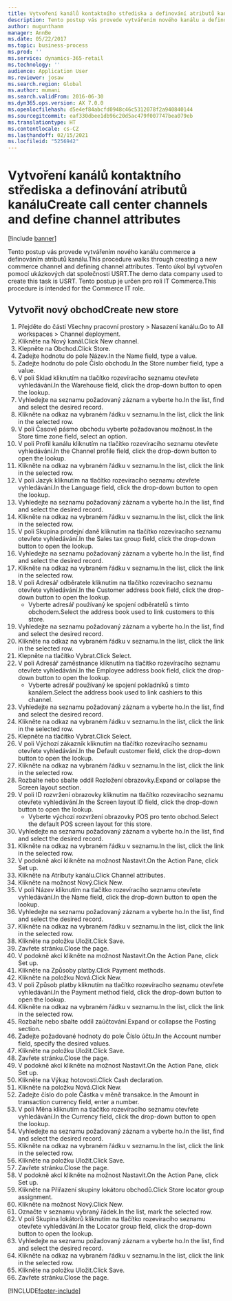 ```yaml
---
title: Vytvoření kanálů kontaktního střediska a definování atributů kanálu
description: Tento postup vás provede vytvářením nového kanálu a definováním atributů kanálu.
author: mugunthanm
manager: AnnBe
ms.date: 05/22/2017
ms.topic: business-process
ms.prod: ''
ms.service: dynamics-365-retail
ms.technology: ''
audience: Application User
ms.reviewer: josaw
ms.search.region: Global
ms.author: mumani
ms.search.validFrom: 2016-06-30
ms.dyn365.ops.version: AX 7.0.0
ms.openlocfilehash: d5e4ef84abcfd0948c46c5312078f2a940840144
ms.sourcegitcommit: eaf330dbee1db96c20d5ac479f007747bea079eb
ms.translationtype: HT
ms.contentlocale: cs-CZ
ms.lasthandoff: 02/15/2021
ms.locfileid: "5256942"
---
```

# <a name="create-call-center-channels-and-define-channel-attributes"></a><span data-ttu-id="f3c66-103">Vytvoření kanálů kontaktního střediska a definování atributů kanálu</span><span class="sxs-lookup"><span data-stu-id="f3c66-103">Create call center channels and define channel attributes</span></span>

[!include [banner](../includes/banner.md)]

<span data-ttu-id="f3c66-104">Tento postup vás provede vytvářením nového kanálu commerce a definováním atributů kanálu.</span><span class="sxs-lookup"><span data-stu-id="f3c66-104">This procedure walks through creating a new commerce channel and defining channel attributes.</span></span> <span data-ttu-id="f3c66-105">Tento úkol byl vytvořen pomocí ukázkových dat společnosti USRT.</span><span class="sxs-lookup"><span data-stu-id="f3c66-105">The demo data company used to create this task is USRT.</span></span> <span data-ttu-id="f3c66-106">Tento postup je určen pro roli IT Commerce.</span><span class="sxs-lookup"><span data-stu-id="f3c66-106">This procedure is intended for the Commerce IT role.</span></span>


## <a name="create-new-store"></a><span data-ttu-id="f3c66-107">Vytvořit nový obchod</span><span class="sxs-lookup"><span data-stu-id="f3c66-107">Create new store</span></span>
1. <span data-ttu-id="f3c66-108">Přejděte do části Všechny pracovní prostory > Nasazení kanálu.</span><span class="sxs-lookup"><span data-stu-id="f3c66-108">Go to All workspaces > Channel deployment.</span></span>
2. <span data-ttu-id="f3c66-109">Klikněte na Nový kanál.</span><span class="sxs-lookup"><span data-stu-id="f3c66-109">Click New channel.</span></span>
3. <span data-ttu-id="f3c66-110">Klepněte na Obchod.</span><span class="sxs-lookup"><span data-stu-id="f3c66-110">Click Store.</span></span>
4. <span data-ttu-id="f3c66-111">Zadejte hodnotu do pole Název.</span><span class="sxs-lookup"><span data-stu-id="f3c66-111">In the Name field, type a value.</span></span>
5. <span data-ttu-id="f3c66-112">Zadejte hodnotu do pole Číslo obchodu.</span><span class="sxs-lookup"><span data-stu-id="f3c66-112">In the Store number field, type a value.</span></span>
6. <span data-ttu-id="f3c66-113">V poli Sklad kliknutím na tlačítko rozevíracího seznamu otevřete vyhledávání.</span><span class="sxs-lookup"><span data-stu-id="f3c66-113">In the Warehouse field, click the drop-down button to open the lookup.</span></span>
7. <span data-ttu-id="f3c66-114">Vyhledejte na seznamu požadovaný záznam a vyberte ho.</span><span class="sxs-lookup"><span data-stu-id="f3c66-114">In the list, find and select the desired record.</span></span>
8. <span data-ttu-id="f3c66-115">Klikněte na odkaz na vybraném řádku v seznamu.</span><span class="sxs-lookup"><span data-stu-id="f3c66-115">In the list, click the link in the selected row.</span></span>
9. <span data-ttu-id="f3c66-116">V poli Časové pásmo obchodu vyberte požadovanou možnost.</span><span class="sxs-lookup"><span data-stu-id="f3c66-116">In the Store time zone field, select an option.</span></span>
10. <span data-ttu-id="f3c66-117">V poli Profil kanálu kliknutím na tlačítko rozevíracího seznamu otevřete vyhledávání.</span><span class="sxs-lookup"><span data-stu-id="f3c66-117">In the Channel profile field, click the drop-down button to open the lookup.</span></span>
11. <span data-ttu-id="f3c66-118">Klikněte na odkaz na vybraném řádku v seznamu.</span><span class="sxs-lookup"><span data-stu-id="f3c66-118">In the list, click the link in the selected row.</span></span>
12. <span data-ttu-id="f3c66-119">V poli Jazyk kliknutím na tlačítko rozevíracího seznamu otevřete vyhledávání.</span><span class="sxs-lookup"><span data-stu-id="f3c66-119">In the Language field, click the drop-down button to open the lookup.</span></span>
13. <span data-ttu-id="f3c66-120">Vyhledejte na seznamu požadovaný záznam a vyberte ho.</span><span class="sxs-lookup"><span data-stu-id="f3c66-120">In the list, find and select the desired record.</span></span>
14. <span data-ttu-id="f3c66-121">Klikněte na odkaz na vybraném řádku v seznamu.</span><span class="sxs-lookup"><span data-stu-id="f3c66-121">In the list, click the link in the selected row.</span></span>
15. <span data-ttu-id="f3c66-122">V poli Skupina prodejní daně kliknutím na tlačítko rozevíracího seznamu otevřete vyhledávání.</span><span class="sxs-lookup"><span data-stu-id="f3c66-122">In the Sales tax group field, click the drop-down button to open the lookup.</span></span>
16. <span data-ttu-id="f3c66-123">Vyhledejte na seznamu požadovaný záznam a vyberte ho.</span><span class="sxs-lookup"><span data-stu-id="f3c66-123">In the list, find and select the desired record.</span></span>
17. <span data-ttu-id="f3c66-124">Klikněte na odkaz na vybraném řádku v seznamu.</span><span class="sxs-lookup"><span data-stu-id="f3c66-124">In the list, click the link in the selected row.</span></span>
18. <span data-ttu-id="f3c66-125">V poli Adresář odběratele kliknutím na tlačítko rozevíracího seznamu otevřete vyhledávání.</span><span class="sxs-lookup"><span data-stu-id="f3c66-125">In the Customer address book field, click the drop-down button to open the lookup.</span></span>
    * <span data-ttu-id="f3c66-126">Vyberte adresář používaný ke spojení odběratelů s tímto obchodem.</span><span class="sxs-lookup"><span data-stu-id="f3c66-126">Select the address book used to link customers to this store.</span></span>  
19. <span data-ttu-id="f3c66-127">Vyhledejte na seznamu požadovaný záznam a vyberte ho.</span><span class="sxs-lookup"><span data-stu-id="f3c66-127">In the list, find and select the desired record.</span></span>
20. <span data-ttu-id="f3c66-128">Klikněte na odkaz na vybraném řádku v seznamu.</span><span class="sxs-lookup"><span data-stu-id="f3c66-128">In the list, click the link in the selected row.</span></span>
21. <span data-ttu-id="f3c66-129">Klepněte na tlačítko Vybrat.</span><span class="sxs-lookup"><span data-stu-id="f3c66-129">Click Select.</span></span>
22. <span data-ttu-id="f3c66-130">V poli Adresář zaměstnance kliknutím na tlačítko rozevíracího seznamu otevřete vyhledávání.</span><span class="sxs-lookup"><span data-stu-id="f3c66-130">In the Employee address book field, click the drop-down button to open the lookup.</span></span>
    * <span data-ttu-id="f3c66-131">Vyberte adresář používaný ke spojení pokladníků s tímto kanálem.</span><span class="sxs-lookup"><span data-stu-id="f3c66-131">Select the address book used to link cashiers to this channel.</span></span>  
23. <span data-ttu-id="f3c66-132">Vyhledejte na seznamu požadovaný záznam a vyberte ho.</span><span class="sxs-lookup"><span data-stu-id="f3c66-132">In the list, find and select the desired record.</span></span>
24. <span data-ttu-id="f3c66-133">Klikněte na odkaz na vybraném řádku v seznamu.</span><span class="sxs-lookup"><span data-stu-id="f3c66-133">In the list, click the link in the selected row.</span></span>
25. <span data-ttu-id="f3c66-134">Klepněte na tlačítko Vybrat.</span><span class="sxs-lookup"><span data-stu-id="f3c66-134">Click Select.</span></span>
26. <span data-ttu-id="f3c66-135">V poli Výchozí zákazník kliknutím na tlačítko rozevíracího seznamu otevřete vyhledávání.</span><span class="sxs-lookup"><span data-stu-id="f3c66-135">In the Default customer field, click the drop-down button to open the lookup.</span></span>
27. <span data-ttu-id="f3c66-136">Klikněte na odkaz na vybraném řádku v seznamu.</span><span class="sxs-lookup"><span data-stu-id="f3c66-136">In the list, click the link in the selected row.</span></span>
28. <span data-ttu-id="f3c66-137">Rozbalte nebo sbalte oddíl Rozložení obrazovky.</span><span class="sxs-lookup"><span data-stu-id="f3c66-137">Expand or collapse the Screen layout section.</span></span>
29. <span data-ttu-id="f3c66-138">V poli ID rozvržení obrazovky kliknutím na tlačítko rozevíracího seznamu otevřete vyhledávání.</span><span class="sxs-lookup"><span data-stu-id="f3c66-138">In the Screen layout ID field, click the drop-down button to open the lookup.</span></span>
    * <span data-ttu-id="f3c66-139">Vyberte výchozí rozvržení obrazovky POS pro tento obchod.</span><span class="sxs-lookup"><span data-stu-id="f3c66-139">Select the default POS screen layout for this store.</span></span>  
30. <span data-ttu-id="f3c66-140">Vyhledejte na seznamu požadovaný záznam a vyberte ho.</span><span class="sxs-lookup"><span data-stu-id="f3c66-140">In the list, find and select the desired record.</span></span>
31. <span data-ttu-id="f3c66-141">Klikněte na odkaz na vybraném řádku v seznamu.</span><span class="sxs-lookup"><span data-stu-id="f3c66-141">In the list, click the link in the selected row.</span></span>
32. <span data-ttu-id="f3c66-142">V podokně akcí klikněte na možnost Nastavit.</span><span class="sxs-lookup"><span data-stu-id="f3c66-142">On the Action Pane, click Set up.</span></span>
33. <span data-ttu-id="f3c66-143">Klikněte na Atributy kanálu.</span><span class="sxs-lookup"><span data-stu-id="f3c66-143">Click Channel attributes.</span></span>
34. <span data-ttu-id="f3c66-144">Klikněte na možnost Nový.</span><span class="sxs-lookup"><span data-stu-id="f3c66-144">Click New.</span></span>
35. <span data-ttu-id="f3c66-145">V poli Název kliknutím na tlačítko rozevíracího seznamu otevřete vyhledávání.</span><span class="sxs-lookup"><span data-stu-id="f3c66-145">In the Name field, click the drop-down button to open the lookup.</span></span>
36. <span data-ttu-id="f3c66-146">Vyhledejte na seznamu požadovaný záznam a vyberte ho.</span><span class="sxs-lookup"><span data-stu-id="f3c66-146">In the list, find and select the desired record.</span></span>
37. <span data-ttu-id="f3c66-147">Klikněte na odkaz na vybraném řádku v seznamu.</span><span class="sxs-lookup"><span data-stu-id="f3c66-147">In the list, click the link in the selected row.</span></span>
38. <span data-ttu-id="f3c66-148">Klikněte na položku Uložit.</span><span class="sxs-lookup"><span data-stu-id="f3c66-148">Click Save.</span></span>
39. <span data-ttu-id="f3c66-149">Zavřete stránku.</span><span class="sxs-lookup"><span data-stu-id="f3c66-149">Close the page.</span></span>
40. <span data-ttu-id="f3c66-150">V podokně akcí klikněte na možnost Nastavit.</span><span class="sxs-lookup"><span data-stu-id="f3c66-150">On the Action Pane, click Set up.</span></span>
41. <span data-ttu-id="f3c66-151">Klikněte na Způsoby platby.</span><span class="sxs-lookup"><span data-stu-id="f3c66-151">Click Payment methods.</span></span>
42. <span data-ttu-id="f3c66-152">Klikněte na položku Nová.</span><span class="sxs-lookup"><span data-stu-id="f3c66-152">Click New.</span></span>
43. <span data-ttu-id="f3c66-153">V poli Způsob platby kliknutím na tlačítko rozevíracího seznamu otevřete vyhledávání.</span><span class="sxs-lookup"><span data-stu-id="f3c66-153">In the Payment method field, click the drop-down button to open the lookup.</span></span>
44. <span data-ttu-id="f3c66-154">Klikněte na odkaz na vybraném řádku v seznamu.</span><span class="sxs-lookup"><span data-stu-id="f3c66-154">In the list, click the link in the selected row.</span></span>
45. <span data-ttu-id="f3c66-155">Rozbalte nebo sbalte oddíl zaúčtování.</span><span class="sxs-lookup"><span data-stu-id="f3c66-155">Expand or collapse the Posting section.</span></span>
46. <span data-ttu-id="f3c66-156">Zadejte požadované hodnoty do pole Číslo účtu.</span><span class="sxs-lookup"><span data-stu-id="f3c66-156">In the Account number field, specify the desired values.</span></span>
47. <span data-ttu-id="f3c66-157">Klikněte na položku Uložit.</span><span class="sxs-lookup"><span data-stu-id="f3c66-157">Click Save.</span></span>
48. <span data-ttu-id="f3c66-158">Zavřete stránku.</span><span class="sxs-lookup"><span data-stu-id="f3c66-158">Close the page.</span></span>
49. <span data-ttu-id="f3c66-159">V podokně akcí klikněte na možnost Nastavit.</span><span class="sxs-lookup"><span data-stu-id="f3c66-159">On the Action Pane, click Set up.</span></span>
50. <span data-ttu-id="f3c66-160">Klikněte na Výkaz hotovosti.</span><span class="sxs-lookup"><span data-stu-id="f3c66-160">Click Cash declaration.</span></span>
51. <span data-ttu-id="f3c66-161">Klikněte na položku Nová.</span><span class="sxs-lookup"><span data-stu-id="f3c66-161">Click New.</span></span>
52. <span data-ttu-id="f3c66-162">Zadejte číslo do pole Částka v měně transakce.</span><span class="sxs-lookup"><span data-stu-id="f3c66-162">In the Amount in transaction currency field, enter a number.</span></span>
53. <span data-ttu-id="f3c66-163">V poli Měna kliknutím na tlačítko rozevíracího seznamu otevřete vyhledávání.</span><span class="sxs-lookup"><span data-stu-id="f3c66-163">In the Currency field, click the drop-down button to open the lookup.</span></span>
54. <span data-ttu-id="f3c66-164">Vyhledejte na seznamu požadovaný záznam a vyberte ho.</span><span class="sxs-lookup"><span data-stu-id="f3c66-164">In the list, find and select the desired record.</span></span>
55. <span data-ttu-id="f3c66-165">Klikněte na odkaz na vybraném řádku v seznamu.</span><span class="sxs-lookup"><span data-stu-id="f3c66-165">In the list, click the link in the selected row.</span></span>
56. <span data-ttu-id="f3c66-166">Klikněte na položku Uložit.</span><span class="sxs-lookup"><span data-stu-id="f3c66-166">Click Save.</span></span>
57. <span data-ttu-id="f3c66-167">Zavřete stránku.</span><span class="sxs-lookup"><span data-stu-id="f3c66-167">Close the page.</span></span>
58. <span data-ttu-id="f3c66-168">V podokně akcí klikněte na možnost Nastavit.</span><span class="sxs-lookup"><span data-stu-id="f3c66-168">On the Action Pane, click Set up.</span></span>
59. <span data-ttu-id="f3c66-169">Klikněte na Přiřazení skupiny lokátoru obchodů.</span><span class="sxs-lookup"><span data-stu-id="f3c66-169">Click Store locator group assignment.</span></span>
60. <span data-ttu-id="f3c66-170">Klikněte na možnost Nový.</span><span class="sxs-lookup"><span data-stu-id="f3c66-170">Click New.</span></span>
61. <span data-ttu-id="f3c66-171">Označte v seznamu vybraný řádek.</span><span class="sxs-lookup"><span data-stu-id="f3c66-171">In the list, mark the selected row.</span></span>
62. <span data-ttu-id="f3c66-172">V poli Skupina lokátorů kliknutím na tlačítko rozevíracího seznamu otevřete vyhledávání.</span><span class="sxs-lookup"><span data-stu-id="f3c66-172">In the Locator group field, click the drop-down button to open the lookup.</span></span>
63. <span data-ttu-id="f3c66-173">Vyhledejte na seznamu požadovaný záznam a vyberte ho.</span><span class="sxs-lookup"><span data-stu-id="f3c66-173">In the list, find and select the desired record.</span></span>
64. <span data-ttu-id="f3c66-174">Klikněte na odkaz na vybraném řádku v seznamu.</span><span class="sxs-lookup"><span data-stu-id="f3c66-174">In the list, click the link in the selected row.</span></span>
65. <span data-ttu-id="f3c66-175">Klikněte na položku Uložit.</span><span class="sxs-lookup"><span data-stu-id="f3c66-175">Click Save.</span></span>
66. <span data-ttu-id="f3c66-176">Zavřete stránku.</span><span class="sxs-lookup"><span data-stu-id="f3c66-176">Close the page.</span></span>



[!INCLUDE[footer-include](../../includes/footer-banner.md)]